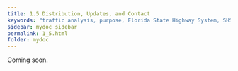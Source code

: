 ```yaml
---
title: 1.5 Distribution, Updates, and Contact
keywords: "traffic analysis, purpose, Florida State Highway System, SHS"
sidebar: mydoc_sidebar
permalink: 1_5.html
folder: mydoc
---
```


<p>
  Coming soon.
</p>